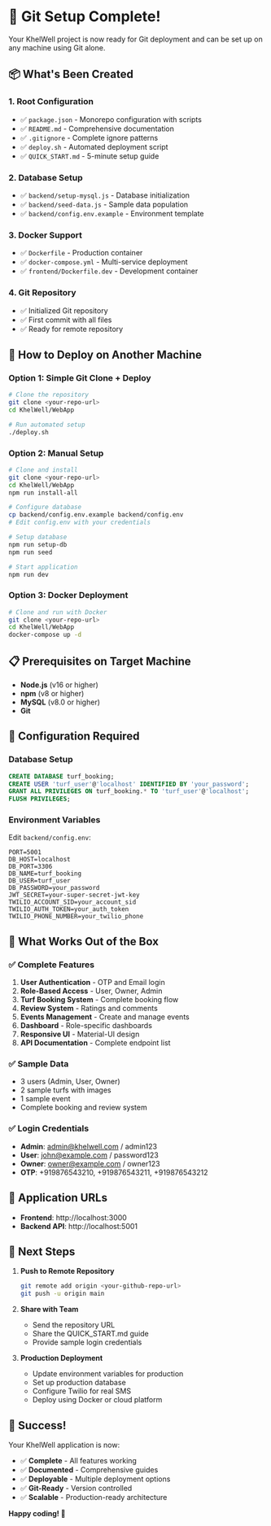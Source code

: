 # 🎉 Git Setup Complete!

Your KhelWell project is now ready for Git deployment and can be set up on any machine using Git alone.

## 📦 What's Been Created

### 1. **Root Configuration**
- ✅ `package.json` - Monorepo configuration with scripts
- ✅ `README.md` - Comprehensive documentation
- ✅ `.gitignore` - Complete ignore patterns
- ✅ `deploy.sh` - Automated deployment script
- ✅ `QUICK_START.md` - 5-minute setup guide

### 2. **Database Setup**
- ✅ `backend/setup-mysql.js` - Database initialization
- ✅ `backend/seed-data.js` - Sample data population
- ✅ `backend/config.env.example` - Environment template

### 3. **Docker Support**
- ✅ `Dockerfile` - Production container
- ✅ `docker-compose.yml` - Multi-service deployment
- ✅ `frontend/Dockerfile.dev` - Development container

### 4. **Git Repository**
- ✅ Initialized Git repository
- ✅ First commit with all files
- ✅ Ready for remote repository

## 🚀 How to Deploy on Another Machine

### Option 1: Simple Git Clone + Deploy
```bash
# Clone the repository
git clone <your-repo-url>
cd KhelWell/WebApp

# Run automated setup
./deploy.sh
```

### Option 2: Manual Setup
```bash
# Clone and install
git clone <your-repo-url>
cd KhelWell/WebApp
npm run install-all

# Configure database
cp backend/config.env.example backend/config.env
# Edit config.env with your credentials

# Setup database
npm run setup-db
npm run seed

# Start application
npm run dev
```

### Option 3: Docker Deployment
```bash
# Clone and run with Docker
git clone <your-repo-url>
cd KhelWell/WebApp
docker-compose up -d
```

## 📋 Prerequisites on Target Machine

- **Node.js** (v16 or higher)
- **npm** (v8 or higher)
- **MySQL** (v8.0 or higher)
- **Git**

## 🔧 Configuration Required

### Database Setup
```sql
CREATE DATABASE turf_booking;
CREATE USER 'turf_user'@'localhost' IDENTIFIED BY 'your_password';
GRANT ALL PRIVILEGES ON turf_booking.* TO 'turf_user'@'localhost';
FLUSH PRIVILEGES;
```

### Environment Variables
Edit `backend/config.env`:
```env
PORT=5001
DB_HOST=localhost
DB_PORT=3306
DB_NAME=turf_booking
DB_USER=turf_user
DB_PASSWORD=your_password
JWT_SECRET=your-super-secret-jwt-key
TWILIO_ACCOUNT_SID=your_account_sid
TWILIO_AUTH_TOKEN=your_auth_token
TWILIO_PHONE_NUMBER=your_twilio_phone
```

## 🎯 What Works Out of the Box

### ✅ Complete Features
1. **User Authentication** - OTP and Email login
2. **Role-Based Access** - User, Owner, Admin
3. **Turf Booking System** - Complete booking flow
4. **Review System** - Ratings and comments
5. **Events Management** - Create and manage events
6. **Dashboard** - Role-specific dashboards
7. **Responsive UI** - Material-UI design
8. **API Documentation** - Complete endpoint list

### ✅ Sample Data
- 3 users (Admin, User, Owner)
- 2 sample turfs with images
- 1 sample event
- Complete booking and review system

### ✅ Login Credentials
- **Admin**: admin@khelwell.com / admin123
- **User**: john@example.com / password123
- **Owner**: owner@example.com / owner123
- **OTP**: +919876543210, +919876543211, +919876543212

## 📱 Application URLs

- **Frontend**: http://localhost:3000
- **Backend API**: http://localhost:5001

## 🔗 Next Steps

1. **Push to Remote Repository**
   ```bash
   git remote add origin <your-github-repo-url>
   git push -u origin main
   ```

2. **Share with Team**
   - Send the repository URL
   - Share the QUICK_START.md guide
   - Provide sample login credentials

3. **Production Deployment**
   - Update environment variables for production
   - Set up production database
   - Configure Twilio for real SMS
   - Deploy using Docker or cloud platform

## 🎉 Success!

Your KhelWell application is now:
- ✅ **Complete** - All features working
- ✅ **Documented** - Comprehensive guides
- ✅ **Deployable** - Multiple deployment options
- ✅ **Git-Ready** - Version controlled
- ✅ **Scalable** - Production-ready architecture

**Happy coding! 🚀** 
